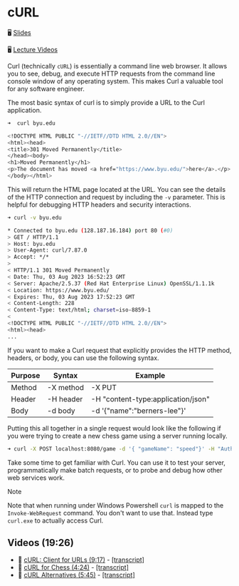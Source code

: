 # cURL

🖥️ [Slides](https://docs.google.com/presentation/d/1pM_tUVD7c6kWpHkEwuRpbWmoBFss3GuK/edit?usp=sharing&ouid=114081115660452804792&rtpof=true&sd=true)

🖥️ [Lecture Videos](#videos)

Curl (technically `cURL`) is essentially a command line web browser. It allows you to see, debug, and execute HTTP requests from the command line console window of any operating system. This makes Curl a valuable tool for any software engineer.

The most basic syntax of curl is to simply provide a URL to the Curl application.

```sh
➜  curl byu.edu

<!DOCTYPE HTML PUBLIC "-//IETF//DTD HTML 2.0//EN">
<html><head>
<title>301 Moved Permanently</title>
</head><body>
<h1>Moved Permanently</h1>
<p>The document has moved <a href="https://www.byu.edu/">here</a>.</p>
</body></html>
```

This will return the HTML page located at the URL. You can see the details of the HTTP connection and request by including the `-v` parameter. This is helpful for debugging HTTP headers and security interactions.

```sh
➜ curl -v byu.edu

* Connected to byu.edu (128.187.16.184) port 80 (#0)
> GET / HTTP/1.1
> Host: byu.edu
> User-Agent: curl/7.87.0
> Accept: */*
>
< HTTP/1.1 301 Moved Permanently
< Date: Thu, 03 Aug 2023 16:52:23 GMT
< Server: Apache/2.5.37 (Red Hat Enterprise Linux) OpenSSL/1.1.1k
< Location: https://www.byu.edu/
< Expires: Thu, 03 Aug 2023 17:52:23 GMT
< Content-Length: 228
< Content-Type: text/html; charset=iso-8859-1
<
<!DOCTYPE HTML PUBLIC "-//IETF//DTD HTML 2.0//EN">
<html><head>
...
```

If you want to make a Curl request that explicitly provides the HTTP method, headers, or body, you can use the following syntax.

| Purpose | Syntax    | Example                            |
| ------- | --------- | ---------------------------------- |
| Method  | -X method | -X PUT                             |
| Header  | -H header | -H "content-type:application/json" |
| Body    | -d body   | -d '{"name":"berners-lee"}'        |

Putting this all together in a single request would look like the following if you were trying to create a new chess game using a server running locally.

```sh
➜ curl -X POST localhost:8080/game -d '{ "gameName": "speed"}' -H "Authorization:607b0857"
```

Take some time to get familiar with Curl. You can use it to test your server, programmatically make batch requests, or to probe and debug how other web services work.

> [!NOTE]
> Note that when running under Windows Powershell `curl` is mapped to the `Invoke-WebRequest` command. You don't want to use that. Instead type `curl.exe` to actually access Curl.

## <a name="videos"></a>Videos (19:26)

- 🎥 [cURL: Client for URLs (9:17)](https://byu.hosted.panopto.com/Panopto/Pages/Viewer.aspx?id=16506fca-9d4b-4f5e-89ad-b185015d13e5) - [[transcript]](https://github.com/user-attachments/files/17737197/CS_240_cURL_Client_for_URLs_Transcript.pdf)
- 🎥 [cURL for Chess (4:24)](https://byu.hosted.panopto.com/Panopto/Pages/Viewer.aspx?id=07ab3fff-d972-45b1-9f9f-b185015fdf9f) - [[transcript]](https://github.com/user-attachments/files/17737202/CS_240_cURL_for_Chess_Transcript.pdf)
- 🎥 [cURL Alternatives (5:45)](https://byu.hosted.panopto.com/Panopto/Pages/Viewer.aspx?id=10dd7fb8-74c3-4b05-a2db-b18501615517) - [[transcript]](https://github.com/user-attachments/files/17737211/CS_240_cURL_Alternatives_Transcript.pdf)
